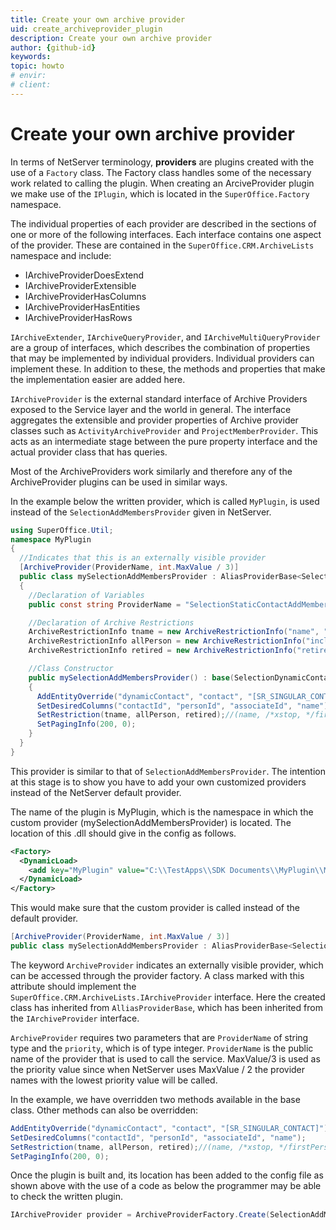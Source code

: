 ```yaml
---
title: Create your own archive provider
uid: create_archiveprovider_plugin
description: Create your own archive provider
author: {github-id}
keywords:
topic: howto
# envir:
# client:
---
```


# Create your own archive provider

In terms of NetServer terminology, **providers** are plugins created with the use of a `Factory` class. The Factory class handles some of the necessary work related to calling the plugin. When creating an ArciveProvider plugin we make use of the `IPlugin`, which is located in the `SuperOffice.Factory` namespace.

The individual properties of each provider are described in the sections of one or more of the following interfaces. Each interface contains one aspect of the provider. These are contained in the `SuperOffice.CRM.ArchiveLists` namespace and include:

* IArchiveProviderDoesExtend
* IArchiveProviderExtensible
* IArchiveProviderHasColumns
* IArchiveProviderHasEntities
* IArchiveProviderHasRows

`IArchiveExtender`, `IArchiveQueryProvider`, and `IArchiveMultiQueryProvider` are a group of interfaces, which describes the combination of properties that may be implemented by individual providers. Individual providers can implement these. In addition to these, the methods and properties that make the implementation easier are added here.

`IArchiveProvider` is the external standard interface of Archive Providers exposed to the Service layer and the world in general. The interface aggregates the extensible and provider properties of Archive provider classes such as `ActivityArchiveProvider` and `ProjectMemberProvider`. This acts as an intermediate stage between the pure property interface and the actual provider class that has queries.

Most of the ArchiveProviders work similarly and therefore any of the ArchiveProvider plugins can be used in similar ways.

In the example below the written provider, which is called `MyPlugin`, is used instead of the `SelectionAddMembersProvider` given in NetServer.

```csharp
using SuperOffice.Util;
namespace MyPlugin
{
  //Indicates that this is an externally visible provider
  [ArchiveProvider(ProviderName, int.MaxValue / 3)]
  public class mySelectionAddMembersProvider : AliasProviderBase<SelectionDynamicContactProvider>
  {
    //Declaration of Variables
    public const string ProviderName = "SelectionStaticContactAddMembers";

    //Declaration of Archive Restrictions
    ArchiveRestrictionInfo tname = new ArchiveRestrictionInfo("name", "begins", "StateZero");
    ArchiveRestrictionInfo allPerson = new ArchiveRestrictionInfo("includePersonRestriction", "=", "all");
    ArchiveRestrictionInfo retired = new ArchiveRestrictionInfo("retired", "=", "1");

    //Class Constructor
    public mySelectionAddMembersProvider() : base(SelectionDynamicContactProvider.ProviderName)
    {
      AddEntityOverride("dynamicContact", "contact", "[SR_SINGULAR_CONTACT]");
      SetDesiredColumns("contactId", "personId", "associateId", "name");
      SetRestriction(tname, allPerson, retired);//(name, /*xstop, */firstPerson);
      SetPagingInfo(200, 0);
    }
  }
}
```

This provider is similar to that of `SelectionAddMembersProvider`. The intention at this stage is to show you have to add your own customized providers instead of the NetServer default provider.

The name of the plugin is MyPlugin, which is the namespace in which the custom provider (mySelectionAddMembersProvider) is located. The location of this .dll should give in the config as follows.

```XML
<Factory>
  <DynamicLoad>
    <add key="MyPlugin" value="C:\\TestApps\\SDK Documents\\MyPlugin\\MyPlugin\\bin\\Debug\\MyPlugin.dll" />
  </DynamicLoad>
</Factory>
```

This would make sure that the custom provider is called instead of the default provider.

```csharp
[ArchiveProvider(ProviderName, int.MaxValue / 3)]
public class mySelectionAddMembersProvider : AliasProviderBase<SelectionDynamicContactProvider>
```

The keyword `ArchiveProvider` indicates an externally visible provider, which can be accessed through the provider factory. A class marked with this attribute should implement the `SuperOffice.CRM.ArchiveLists.IArchiveProvider` interface. Here the created class has inherited from `AlliasProviderBase`, which has been inherited from the `IArchiveProvider` interface.

`ArchiveProvider` requires two parameters that are `ProviderName` of string type and the `priority`, which is of type integer. `ProviderName` is the public name of the provider that is used to call the service. MaxValue/3 is used as the priority value since when NetServer uses MaxValue / 2 the provider names with the lowest priority value will be called.

In the example, we have overridden two methods available in the base class. Other methods can also be overridden:

```csharp
AddEntityOverride("dynamicContact", "contact", "[SR_SINGULAR_CONTACT]");
SetDesiredColumns("contactId", "personId", "associateId", "name");
SetRestriction(tname, allPerson, retired);//(name, /*xstop, */firstPerson);
SetPagingInfo(200, 0);
```

Once the plugin is built and, its location has been added to the config file as shown above with the use of a code as below the programmer may be able to check the written plugin.

```csharp
IArchiveProvider provider = ArchiveProviderFactory.Create(SelectionAddMembersProvider.ProviderName);
```
